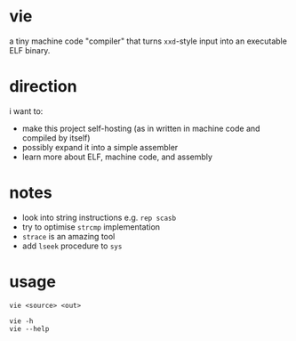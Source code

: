 # vie
a tiny machine code "compiler" that turns `xxd`-style input into an executable ELF binary.

# direction
i want to:
- make this project self-hosting (as in written in machine code and compiled by itself)
- possibly expand it into a simple assembler
- learn more about ELF, machine code, and assembly

# notes
- look into string instructions e.g. `rep scasb`
- try to optimise `strcmp` implementation
- `strace` is an amazing tool
- add `lseek` procedure to `sys`

# usage
```
vie <source> <out>

vie -h
vie --help
```
